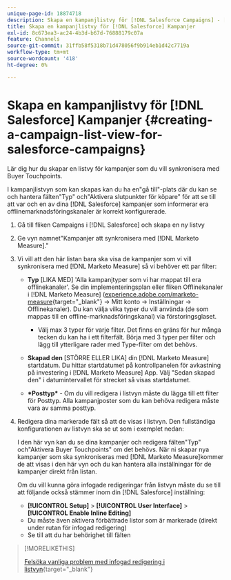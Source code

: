 ```yaml
---
unique-page-id: 18874718
description: Skapa en kampanjlistvy för [!DNL Salesforce Campaigns] - [!DNL Marketo Measure] - Produktdokumentation
title: Skapa en kampanjlistvy för [!DNL Salesforce] Kampanjer
exl-id: 8c673ea3-ac24-4b3d-b67d-76888179c07a
feature: Channels
source-git-commit: 31ffb58f5318b71d478056f9b914eb1d42c7719a
workflow-type: tm+mt
source-wordcount: '418'
ht-degree: 0%

---
```


# Skapa en kampanjlistvy för [!DNL Salesforce] Kampanjer {#creating-a-campaign-list-view-for-salesforce-campaigns}

Lär dig hur du skapar en listvy för kampanjer som du vill synkronisera med Buyer Touchpoints.

I kampanjlistvyn som kan skapas kan du ha en&quot;gå till&quot;-plats där du kan se och hantera fälten&quot;Typ&quot; och&quot;Aktivera slutpunkter för köpare&quot; för att se till att var och en av dina [!DNL Salesforce] kampanjer som informerar era offlinemarknadsföringskanaler är korrekt konfigurerade.

1. Gå till fliken Campaigns i [!DNL Salesforce] och skapa en ny listvy
1. Ge vyn namnet&quot;Kampanjer att synkronisera med [!DNL Marketo Measure].&quot;
1. Vi vill att den här listan bara ska visa de kampanjer som vi vill synkronisera med [!DNL Marketo Measure] så vi behöver ett par filter:

   * **Typ** [LIKA MED] &#39;Alla kampanjtyper som vi har mappat till era offlinekanaler&#39;. Se din implementeringsplan eller fliken Offlinekanaler i [!DNL Marketo Measure] ([experience.adobe.com/marketo-measure](https://experience.adobe.com/marketo-measure){target="_blank"} -> Mitt konto -> Inställningar -> Offlinekanaler). Du kan välja vilka typer du vill använda (de som mappas till en offline-marknadsföringskanal) via förstoringsglaset.

      * Välj max 3 typer för varje filter. Det finns en gräns för hur många tecken du kan ha i ett filterfält. Börja med 3 typer per filter och lägg till ytterligare rader med Type-filter om det behövs.

   * **Skapad den** [STÖRRE ELLER LIKA] din [!DNL Marketo Measure] startdatum. Du hittar startdatumet på kontrollpanelen för avkastning på investering i [!DNL Marketo Measure] App. Välj &quot;Sedan skapad den&quot; i datumintervallet för strecket så visas startdatumet.
   * **&#42;Posttyp&#42;** - Om du vill redigera i listvyn måste du lägga till ett filter för Posttyp. Alla kampanjposter som du kan behöva redigera måste vara av samma posttyp.

1. Redigera dina markerade fält så att de visas i listvyn. Den fullständiga konfigurationen av listvyn ska se ut som i exemplet nedan:

   I den här vyn kan du se dina kampanjer och redigera fälten&quot;Typ&quot; och&quot;Aktivera Buyer Touchpoints&quot; om det behövs. När ni skapar nya kampanjer som ska synkroniseras med [!DNL Marketo Measure]kommer de att visas i den här vyn och du kan hantera alla inställningar för de kampanjer direkt från listan.

   Om du vill kunna göra infogade redigeringar från listvyn måste du se till att följande också stämmer inom din [!DNL Salesforce] inställning:

   * **[!UICONTROL Setup]** > **[!UICONTROL User Interface]** > **[!UICONTROL Enable Inline Editing]**
   * Du måste även aktivera förbättrade listor som är markerade (direkt under rutan för infogad redigering)
   * Se till att du har behörighet till fälten

>[!MORELIKETHIS]
>
>[Felsöka vanliga problem med infogad redigering i listvyn](http://help.salesforce.com/articleView?id=000003911&amp;language=en_US&amp;type=1){target="_blank"}
